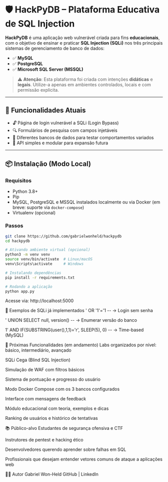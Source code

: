 # 🛡️ HackPyDB – Plataforma Educativa de SQL Injection

**HackPyDB** é uma aplicação web vulnerável criada para fins **educacionais**, com o objetivo de ensinar e praticar **SQL Injection (SQLi)** nos três principais sistemas de gerenciamento de banco de dados:

- ✅ **MySQL**
- ✅ **PostgreSQL**
- ✅ **Microsoft SQL Server (MSSQL)**

> ⚠️ **Atenção**: Esta plataforma foi criada com intenções **didáticas** e **legais**. Utilize-a apenas em ambientes controlados, locais e com permissão explícita.

---

## 🚀 Funcionalidades Atuais

- 🔓 Página de login vulnerável a SQLi (Login Bypass)
- 🔍 Formulários de pesquisa com campos injetáveis
- 🧪 Diferentes bancos de dados para testar comportamentos variados
- 🔌 API simples e modular para expansão futura

---

## 📦 Instalação (Modo Local)

### Requisitos
- Python 3.8+
- Pip
- MySQL, PostgreSQL e MSSQL instalados localmente ou via Docker (em breve: suporte via `docker-compose`)
- Virtualenv (opcional)

### Passos

```bash
git clone https://github.com/gabrielwonheld/hackpydb
cd hackpydb

# Ativando ambiente virtual (opcional)
python3 -m venv venv
source venv/bin/activate  # Linux/macOS
venv\Scripts\activate     # Windows

# Instalando dependências
pip install -r requirements.txt

# Rodando a aplicação
python app.py
```

Acesse via: http://localhost:5000

🧪 Exemplos de SQLi já implementados
' OR '1'='1 -- → Login sem senha

' UNION SELECT null, version() -- → Enumerar versão do banco

1' AND IF(SUBSTRING(user(),1,1)='r', SLEEP(5), 0) -- → Time-based (MySQL)

🔭 Próximas Funcionalidades (em andamento)
 Labs organizados por nível: básico, intermediário, avançado

 SQLi Cega (Blind SQL Injection)

 Simulação de WAF com filtros básicos

 Sistema de pontuação e progresso do usuário

 Modo Docker Compose com os 3 bancos configurados

 Interface com mensagens de feedback

 Módulo educacional com teoria, exemplos e dicas

 Ranking de usuários e histórico de tentativas

📚 Público-alvo
Estudantes de segurança ofensiva e CTF

Instrutores de pentest e hacking ético

Desenvolvedores querendo aprender sobre falhas em SQL

Profissionais que desejam entender vetores comuns de ataque a aplicações web

🧑‍💻 Autor
Gabriel Won-Held
GitHub | LinkedIn




